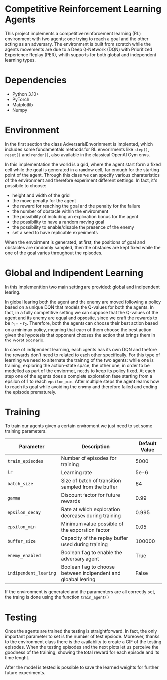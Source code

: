 # Competitive Reinforcement Learning Agents
This project implements a competitive reinforcement learning (RL) environment with two agents: one trying to reach a goal and the other acting as an adversary. 
The environment is built from scratch while the agents movements are due to a Deep Q-Network (DQN) with Prioritized Experience Replay (PER), whith supports for both global and independent learning types.

# Dependencies
- Python 3.10+
- PyTorch
- Matplotlib
- Numpy

# Environment
In the first section the class AdversarialEnvorinment is implented, which includes some fundamentals methods for RL envorirments like `step()`, `reset()` and `render()`, also available in the classical OpenAI Gym envs. 

In this implementation the world is a grid, where the agent start form a fixed cell while the goal is generated in a randow cell, far enough for the starting point of the agent.
Through this class we can specify various charateristics of the environment and therefore experiment different settings. In fact, it's possibile to choose:
- height and width of the grid
- the move penalty for the agent
- the reward for reaching the goal and the penalty for the failure
- the number of obstacle within the environment
- the possibility of including an exploration bonus for the agent
- the possibility to have a random moving goal
- the possibility to enable/disable the presence of the enemy
- set a seed to have replicable experiments

When the envoirment is generated, at first, the positions of goal and obstacles are randomly sampled, then the obstaces are kept fixed while the one of the goal varies throughout the episodes.

# Global and Indipendent Learning
In this implementtion two main setting are provided: global and indipendent learing. 

In global learing both the agent and the enemy are moved following a policy based on a unique DQN that models the Q-values for both the agents.
In fact, in a fully competitive setting we can suppose that the Q-values of the agent and its enemy are equal and opposite, since we craft the rewards to be r<sub>1 </sub> = - r<sub>2</sub>. 
Therefore, both the agents can choose their best action based on a minimax policy, meaning that each of them choose the best action given the hypotesis that opponent chooses the action that brings them in the worst scenario.

In case of indipendent learning, each agents has its own DQN and thefore the rewards don't need to related to each other specifically. For this type of learning we need to alternate the training of the two agents: 
while one is training, exploring the action-state space, the other one, in order to be modelled as part of the enviormet, needs to keep its policy fixed. At each step one of the agents does a complete exploration fase starting from a epsilon of 1 to reach ``epsilon_min``.
After multiple steps the agent learns how to reach its goal while avoiding the enemy and therefore failed and ending the episode prematurely.

# Training
To train our agents given a certain enviroment we just need to set some training parameters.

| Parameter         | Description                                           | Default Value   |
|-------------------|-------------------------------------------------------|-----------------|
| `train_episodes`  | Number of episodes for training                       | 5000            |
| `lr`              | Learning rate                                         | 5e-6            |
| `batch_size`      | Size of batch of transition sampled from the buffer   | 64              |
| `gamma`           | Discount factor for future rewards                    | 0.99            |
| `epsilon_decay`   | Rate at which exploration decreases during training   | 0.995           |
| `epsilon_min  `   | Minimum value possible of the exporation factor       | 0.05            |
| `buffer_size  `   | Capacity of the replay buffer used during training    | 100000          |
| `enemy_enabled`   | Boolean flag to enable the adversary agent            | True            |
| `indipendent_learing`| Boolean flag to choose between indipendent and gloabal learing  | False            |

If the environment is generated and the paramenters are all correctly set, the traing is done using the function ``train_agent()``

# Testing
Once the agents are trained the testing is straightforward. In fact, the only important parameter to set is the number of test epsiode. Moreover, thanks to the environment class there is the availablity to create a GIF of the testing episodes.
When the testing episodes end the next plots let us perceive the goodness of the training, showing the total reward for each episode and its time lenght.

After the model is tested is possible to save the learned weights for further future experiments.

